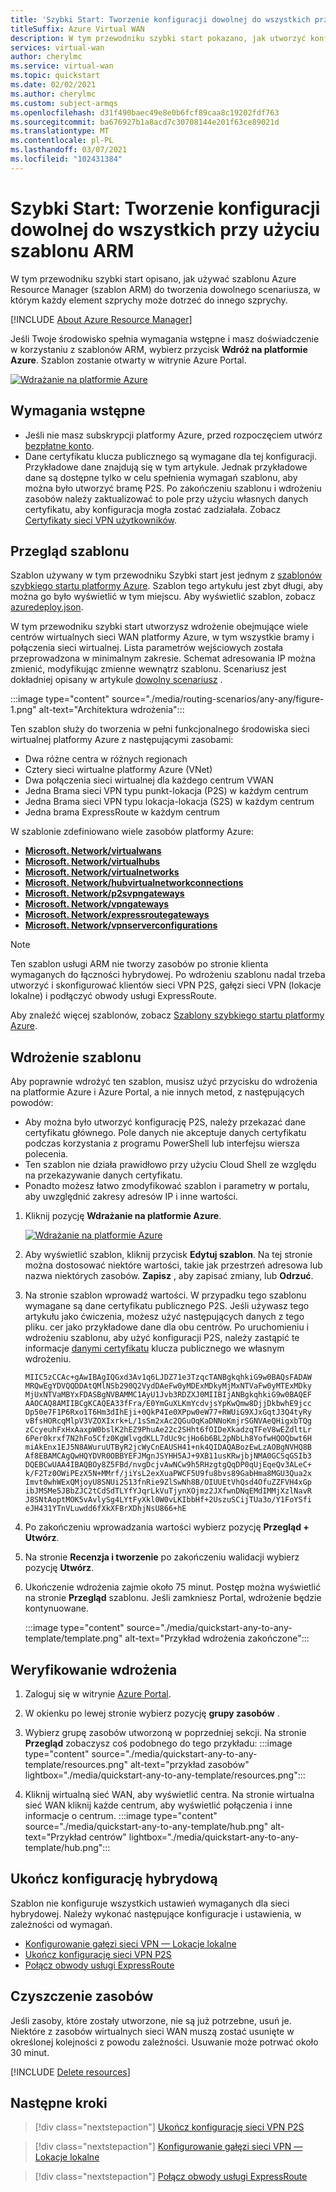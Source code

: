```yaml
---
title: 'Szybki Start: Tworzenie konfiguracji dowolnej do wszystkich przy użyciu szablonu ARM'
titleSuffix: Azure Virtual WAN
description: W tym przewodniku szybki start pokazano, jak utworzyć konfigurację dowolnego elementu przy użyciu szablonu Azure Resource Manager (szablon ARM).
services: virtual-wan
author: cherylmc
ms.service: virtual-wan
ms.topic: quickstart
ms.date: 02/02/2021
ms.author: cherylmc
ms.custom: subject-armqs
ms.openlocfilehash: d31f490baec49e8e0b6fcf89caa8c19202fdf763
ms.sourcegitcommit: ba676927b1a8acd7c30708144e201f63ce89021d
ms.translationtype: MT
ms.contentlocale: pl-PL
ms.lasthandoff: 03/07/2021
ms.locfileid: "102431384"
---
```

# <a name="quickstart-create-an-any-to-any-configuration-using-an-arm-template"></a>Szybki Start: Tworzenie konfiguracji dowolnej do wszystkich przy użyciu szablonu ARM

W tym przewodniku szybki start opisano, jak używać szablonu Azure Resource Manager (szablon ARM) do tworzenia dowolnego scenariusza, w którym każdy element szprychy może dotrzeć do innego szprychy.

[!INCLUDE [About Azure Resource Manager](../../includes/resource-manager-quickstart-introduction.md)]

Jeśli Twoje środowisko spełnia wymagania wstępne i masz doświadczenie w korzystaniu z szablonów ARM, wybierz przycisk **Wdróż na platformie Azure**. Szablon zostanie otwarty w witrynie Azure Portal.

[![Wdrażanie na platformie Azure](../media/template-deployments/deploy-to-azure.svg)](https://portal.azure.com/#create/Microsoft.Template/uri/https%3a%2f%2fraw.githubusercontent.com%2fAzure%2fazure-quickstart-templates%2fmaster%2f201-virtual-wan-with-all-gateways%2fazuredeploy.json)

## <a name="prerequisites"></a>Wymagania wstępne

* Jeśli nie masz subskrypcji platformy Azure, przed rozpoczęciem utwórz [bezpłatne konto](https://azure.microsoft.com/free/?WT.mc_id=A261C142F).
* Dane certyfikatu klucza publicznego są wymagane dla tej konfiguracji. Przykładowe dane znajdują się w tym artykule. Jednak przykładowe dane są dostępne tylko w celu spełnienia wymagań szablonu, aby można było utworzyć bramę P2S. Po zakończeniu szablonu i wdrożeniu zasobów należy zaktualizować to pole przy użyciu własnych danych certyfikatu, aby konfiguracja mogła zostać zadziałała. Zobacz [Certyfikaty sieci VPN użytkowników](certificates-point-to-site.md#cer).

## <a name="review-the-template"></a><a name="review"></a>Przegląd szablonu

Szablon używany w tym przewodniku Szybki start jest jednym z [szablonów szybkiego startu platformy Azure](https://azure.microsoft.com/resources/templates/201-virtual-wan-with-all-gateways). Szablon tego artykułu jest zbyt długi, aby można go było wyświetlić w tym miejscu. Aby wyświetlić szablon, zobacz [azuredeploy.json](https://github.com/Azure/azure-quickstart-templates/blob/master/201-virtual-wan-with-all-gateways/azuredeploy.json).

W tym przewodniku szybki start utworzysz wdrożenie obejmujące wiele centrów wirtualnych sieci WAN platformy Azure, w tym wszystkie bramy i połączenia sieci wirtualnej. Lista parametrów wejściowych została przeprowadzona w minimalnym zakresie. Schemat adresowania IP można zmienić, modyfikując zmienne wewnątrz szablonu. Scenariusz jest dokładniej opisany w artykule [dowolny scenariusz](scenario-any-to-any.md) .

:::image type="content" source="./media/routing-scenarios/any-any/figure-1.png" alt-text="Architektura wdrożenia":::

Ten szablon służy do tworzenia w pełni funkcjonalnego środowiska sieci wirtualnej platformy Azure z następującymi zasobami:

* Dwa różne centra w różnych regionach
* Cztery sieci wirtualne platformy Azure (VNet)
* Dwa połączenia sieci wirtualnej dla każdego centrum VWAN
* Jedna Brama sieci VPN typu punkt-lokacja (P2S) w każdym centrum
* Jedna Brama sieci VPN typu lokacja-lokacja (S2S) w każdym centrum
* Jedna brama ExpressRoute w każdym centrum

W szablonie zdefiniowano wiele zasobów platformy Azure:

* [**Microsoft. Network/virtualwans**](/azure/templates/microsoft.network/virtualwans)
* [**Microsoft. Network/virtualhubs**](/azure/templates/microsoft.network/virtualhubs)
* [**Microsoft. Network/virtualnetworks**](/azure/templates/microsoft.network/virtualnetworks)
* [**Microsoft. Network/hubvirtualnetworkconnections**](/azure/templates/microsoft.network/virtualhubs/hubvirtualnetworkconnections)
* [**Microsoft. Network/p2svpngateways**](/azure/templates/microsoft.network/p2svpngateways)
* [**Microsoft. Network/vpngateways**](/azure/templates/microsoft.network/vpngateways) 
* [**Microsoft. Network/expressroutegateways**](/azure/templates/microsoft.network/expressroutegateways)
* [**Microsoft. Network/vpnserverconfigurations**](/azure/templates/microsoft.network/vpnserverconfigurations)

>[!NOTE]
> Ten szablon usługi ARM nie tworzy zasobów po stronie klienta wymaganych do łączności hybrydowej. Po wdrożeniu szablonu nadal trzeba utworzyć i skonfigurować klientów sieci VPN P2S, gałęzi sieci VPN (lokacje lokalne) i podłączyć obwody usługi ExpressRoute.
>

Aby znaleźć więcej szablonów, zobacz [Szablony szybkiego startu platformy Azure](https://azure.microsoft.com/resources/templates/?resourceType=Microsoft.Network&pageNumber=1&sort=Popular).

## <a name="deploy-the-template"></a><a name="deploy"></a>Wdrożenie szablonu

Aby poprawnie wdrożyć ten szablon, musisz użyć przycisku do wdrożenia na platformie Azure i Azure Portal, a nie innych metod, z następujących powodów:

* Aby można było utworzyć konfigurację P2S, należy przekazać dane certyfikatu głównego. Pole danych nie akceptuje danych certyfikatu podczas korzystania z programu PowerShell lub interfejsu wiersza polecenia.
* Ten szablon nie działa prawidłowo przy użyciu Cloud Shell ze względu na przekazywanie danych certyfikatu.
* Ponadto możesz łatwo zmodyfikować szablon i parametry w portalu, aby uwzględnić zakresy adresów IP i inne wartości.

1. Kliknij pozycję **Wdrażanie na platformie Azure**.

   [![Wdrażanie na platformie Azure](../media/template-deployments/deploy-to-azure.svg)](https://portal.azure.com/#create/Microsoft.Template/uri/https%3a%2f%2fraw.githubusercontent.com%2fAzure%2fazure-quickstart-templates%2fmaster%2f201-virtual-wan-with-all-gateways%2fazuredeploy.json)
1. Aby wyświetlić szablon, kliknij przycisk **Edytuj szablon**. Na tej stronie można dostosować niektóre wartości, takie jak przestrzeń adresowa lub nazwa niektórych zasobów. **Zapisz** , aby zapisać zmiany, lub **Odrzuć**.
1. Na stronie szablon wprowadź wartości. W przypadku tego szablonu wymagane są dane certyfikatu publicznego P2S. Jeśli używasz tego artykułu jako ćwiczenia, możesz użyć następujących danych z tego pliku. cer jako przykładowe dane dla obu centrów. Po uruchomieniu i wdrożeniu szablonu, aby użyć konfiguracji P2S, należy zastąpić te informacje [danymi certyfikatu](certificates-point-to-site.md#cer) klucza publicznego we własnym wdrożeniu.

   ```certificate-data
   MIIC5zCCAc+gAwIBAgIQGxd3Av1q6LJDZ71e3TzqcTANBgkqhkiG9w0BAQsFADAW
   MRQwEgYDVQQDDAtQMlNSb290Q2VydDAeFw0yMDExMDkyMjMxNTVaFw0yMTExMDky
   MjUxNTVaMBYxFDASBgNVBAMMC1AyU1Jvb3RDZXJ0MIIBIjANBgkqhkiG9w0BAQEF
   AAOCAQ8AMIIBCgKCAQEA33fFra/E0YmGuXLKmYcdvjsYpKwQmw8DjjDkbwhE9jcc
   Dp50e7F1P6Rxo1T6Hm3dIhEji+0QkP4Ie0XPpw0eW77+RWUiG9XJxGqtJ3Q4tyRy
   vBfsHORcqMlpV3VZOXIxrk+L/1sSm2xAc2QGuOqKaDNNoKmjrSGNVAeQHigxbTQg
   zCcyeuhFxHxAaxpW0bslK2hEZ9PhuAe22c2SHht6fOIDeXkadzqTFeV8wEZdltLr
   6Per0krxf7N2hFo5Cfz0KgWlvgdKLL7dUc9cjHo6b6BL2pNbLh8YofwHQOQbwt6H
   miAkEnx1EJ5N8AWuruUTByR2jcWyCnEAUSH41+nk4QIDAQABozEwLzAOBgNVHQ8B
   Af8EBAMCAgQwHQYDVR0OBBYEFJMgnJSYHH5AJ+9XB11usKRwjbjNMA0GCSqGSIb3
   DQEBCwUAA4IBAQBOy8Z5FBd/nvgDcjvAwNCw9h5RHzgtgQqDP0qUjEqeQv3ALeC+
   k/F2Tz0OWiPEzX5N+MMrf/jiYsL2exXuaPWCF5U9fu8bvs89GabHma8MGU3Qua2x
   Imvt0whWExQMjoyU8SNUi2S13fnRie9ZlSwNh8B/OIUUEtVhQsd4OfuZZFVH4xGp
   ibJMSMe5JBbZJC2tCdSdTLYfYJqrLkVuTjynXOjmz2JXfwnDNqEMdIMMjXzlNavR
   J8SNtAoptMOK5vAvlySg4LYtFyXkl0W0vLKIbbHf+2UszuSCijTUa3o/Y1FoYSfi
   eJH431YTnVLuwdd6fXkXFBrXDhjNsU866+hE
   ```

1. Po zakończeniu wprowadzania wartości wybierz pozycję **Przegląd + Utwórz**.
1. Na stronie **Recenzja i tworzenie** po zakończeniu walidacji wybierz pozycję **Utwórz**.
1. Ukończenie wdrożenia zajmie około 75 minut. Postęp można wyświetlić na stronie **Przegląd** szablonu.  Jeśli zamkniesz Portal, wdrożenie będzie kontynuowane.

   :::image type="content" source="./media/quickstart-any-to-any-template/template.png" alt-text="Przykład wdrożenia zakończone":::

## <a name="validate-the-deployment"></a><a name="validate"></a>Weryfikowanie wdrożenia

1. Zaloguj się w witrynie [Azure Portal](https://portal.azure.com).
1. W okienku po lewej stronie wybierz pozycję **grupy zasobów** .
1. Wybierz grupę zasobów utworzoną w poprzedniej sekcji. Na stronie **Przegląd** zobaczysz coś podobnego do tego przykładu: :::image type="content" source="./media/quickstart-any-to-any-template/resources.png" alt-text="przykład zasobów" lightbox="./media/quickstart-any-to-any-template/resources.png":::

1. Kliknij wirtualną sieć WAN, aby wyświetlić centra. Na stronie wirtualna sieć WAN kliknij każde centrum, aby wyświetlić połączenia i inne informacje o centrum.
   :::image type="content" source="./media/quickstart-any-to-any-template/hub.png" alt-text="Przykład centrów" lightbox="./media/quickstart-any-to-any-template/hub.png":::

## <a name="complete-the-hybrid-configuration"></a><a name="complete"></a>Ukończ konfigurację hybrydową

Szablon nie konfiguruje wszystkich ustawień wymaganych dla sieci hybrydowej. Należy wykonać następujące konfiguracje i ustawienia, w zależności od wymagań.

* [Konfigurowanie gałęzi sieci VPN — Lokacje lokalne](virtual-wan-site-to-site-portal.md#site)
* [Ukończ konfigurację sieci VPN P2S](virtual-wan-point-to-site-portal.md)
* [Połącz obwody usługi ExpressRoute](virtual-wan-expressroute-portal.md)

## <a name="clean-up-resources"></a>Czyszczenie zasobów

Jeśli zasoby, które zostały utworzone, nie są już potrzebne, usuń je. Niektóre z zasobów wirtualnych sieci WAN muszą zostać usunięte w określonej kolejności z powodu zależności. Usuwanie może potrwać około 30 minut.

[!INCLUDE [Delete resources](../../includes/virtual-wan-resource-cleanup.md)]

## <a name="next-steps"></a>Następne kroki

> [!div class="nextstepaction"]
> [Ukończ konfigurację sieci VPN P2S](virtual-wan-point-to-site-portal.md)

> [!div class="nextstepaction"]
> [Konfigurowanie gałęzi sieci VPN — Lokacje lokalne](virtual-wan-site-to-site-portal.md#site)

> [!div class="nextstepaction"]
> [Połącz obwody usługi ExpressRoute](virtual-wan-expressroute-portal.md)